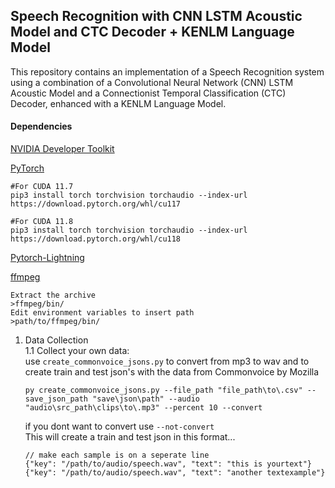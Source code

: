 ## Speech Recognition with CNN LSTM Acoustic Model and CTC Decoder + KENLM Language Model
This repository contains an implementation of a Speech Recognition system using a combination of a Convolutional Neural Network (CNN) LSTM Acoustic Model and a Connectionist Temporal Classification (CTC) Decoder, enhanced with a KENLM Language Model.

#### Dependencies
[NVIDIA Developer Toolkit](https://developer.nvidia.com/cuda-11-7-0-download-archive)

[PyTorch](https://pytorch.org/)

```
#For CUDA 11.7
pip3 install torch torchvision torchaudio --index-url https://download.pytorch.org/whl/cu117

#For CUDA 11.8
pip3 install torch torchvision torchaudio --index-url https://download.pytorch.org/whl/cu118
```
[Pytorch-Lightning](https://www.pytorchlightning.ai/index.html)

[ffmpeg](https://www.ffmpeg.org/)
```
Extract the archive
>ffmpeg/bin/
Edit environment variables to insert path 
>path/to/ffmpeg/bin/
```

1. Data Collection <br>
    1.1 Collect your own data: <br> 
            use `create_commonvoice_jsons.py` to convert from mp3 to wav and to create train and test json's with the data from Commonvoice by Mozilla
    ```
    py create_commonvoice_jsons.py --file_path "file_path\to\.csv" --save_json_path "save\json\path" --audio "audio\src_path\clips\to\.mp3" --percent 10 --convert
    ```

    if you dont want to convert use `--not-convert` 
    <br>
    This will create a train and test json in this format...
    ```
    // make each sample is on a seperate line
    {"key": "/path/to/audio/speech.wav", "text": "this is yourtext"}
    {"key": "/path/to/audio/speech.wav", "text": "another textexample"}
    ``` 
